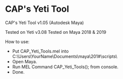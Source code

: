 # CAP's Yeti Tool
CAP's Yeti Tool v1.05 (Autodesk Maya)

Tested on Yeti v3.08
Tested on Maya 2018 & 2019

How to use:
- Put CAP_Yeti_Tools.mel into C:\Users\YourName\Documents\maya\201#\scripts\
- Open Maya.
- Run MEL Command CAP_Yeti_Tools(); from console.
- Done.
